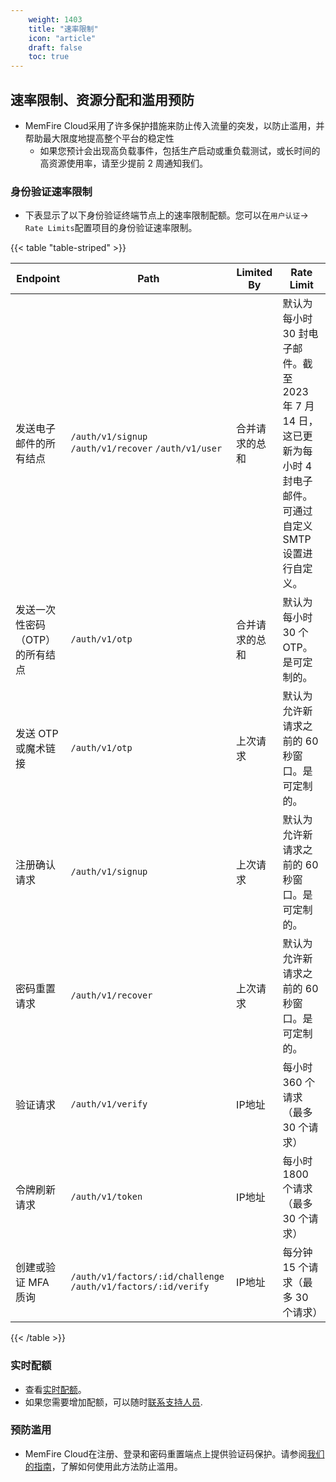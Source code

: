 ```yaml
---
    weight: 1403
    title: "速率限制"
    icon: "article"
    draft: false
    toc: true
---
```



## 速率限制、资源分配和滥用预防

- MemFire Cloud采用了许多保护措施来防止传入流量的突发，以防止滥用，并帮助最大限度地提高整个平台的稳定性
  - 如果您预计会出现高负载事件，包括生产启动或重负载测试，或长时间的高资源使用率，请至少提前 2 周通知我们。

### 身份验证速率限制

- 下表显示了以下身份验证终端节点上的速率限制配额。您可以在`用户认证`-> `Rate Limits`配置项目的身份验证速率限制。

{{< table "table-striped" >}}

| Endpoint                                         | Path                                                           | Limited By               | Rate Limit                                                                                                                                 |
| ------------------------------------------------ | -------------------------------------------------------------- | ------------------------ | ------------------------------------------------------------------------------------------------------------------------------------------ |
| 发送电子邮件的所有结点                   | `/auth/v1/signup` `/auth/v1/recover` `/auth/v1/user`       | 合并请求的总和 | 默认为每小时 30 封电子邮件。截至 2023 年 7 月 14 日，这已更新为每小时 4 封电子邮件。可通过自定义 SMTP 设置进行自定义。 |
| 发送一次性密码 （OTP） 的所有结点 | `/auth/v1/otp`                                                 | 合并请求的总和 | 默认为每小时 30 个 OTP。是可定制的。                                                                                             |
| 发送 OTP 或魔术链接                          | `/auth/v1/otp`                                                 | 上次请求             | 默认为允许新请求之前的 60 秒窗口。是可定制的。                                                            |
| 注册确认请求                     | `/auth/v1/signup`                                              | 上次请求             | 默认为允许新请求之前的 60 秒窗口。是可定制的。                                                            |
| 密码重置请求                           | `/auth/v1/recover`                                             | 上次请求             | 默认为允许新请求之前的 60 秒窗口。是可定制的。                                                            |
| 验证请求                            | `/auth/v1/verify`                                              | IP地址               | 每小时 360 个请求（最多 30 个请求）                                                                                   |
| 令牌刷新请求                           | `/auth/v1/token`                                               | IP地址               | 每小时 1800 个请求（最多 30 个请求）                                                                                   |
| 创建或验证 MFA 质询                | `/auth/v1/factors/:id/challenge` `/auth/v1/factors/:id/verify` | IP地址               | 每分钟 15 个请求（最多 30 个请求）                                                                                     |
{{< /table >}}

### 实时配额

- 查看[实时配额](/docs/app/realtime/deep-dive/quotas)。
- 如果您需要增加配额，可以随时[联系支持人员](https://community.memfiredb.com/).

### 预防滥用

- MemFire Cloud在注册、登录和密码重置端点上提供验证码保护。请参阅[我们的指南](/docs/app/auth/auth-captcha)，了解如何使用此方法防止滥用。

